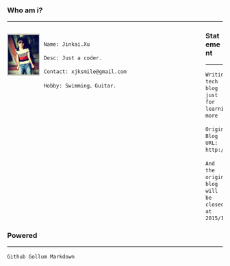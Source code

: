 

### Who am i?

***

<p style="float:left; width:15%;">
<img src="/Resource/2016/jk.png" width="120px" style="float:left;" />
</p>

<pre style="width:75%;float:left;margin-left:10px;">
<code>
Name: Jinkai.Xu

Desc: Just a coder.
    
Contact: xjksmile@gmail.com

Hobby: Swimming、Guitar.    
</code>
</pre>

    
### Statement

***

    Writing tech blog just for learning more

    Original Blog URL: http://blog.xujinkai.com
    
    And the original blog will be closed at 2015/12/31.
    
    

### Powered

***

    Github Gollum Markdown



